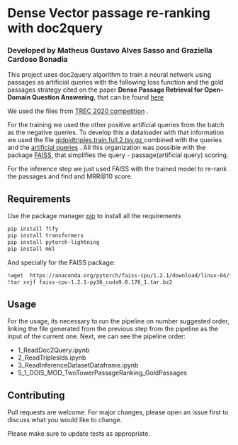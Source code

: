 # Dense Vector passage re-ranking with doc2query 
### Developed by Matheus Gustavo Alves Sasso and Graziella Cardoso Bonadia

This project uses doc2query algorithm to train a neural network using passages as artificial queries with the following loss function and the gold passages strategy cited on the paper **Dense Passage Retrieval for Open-Domain Question Answering**, that can be found [here](https://arxiv.org/abs/2004.04906)

We used the files from [TREC 2020 competition](https://microsoft.github.io/TREC-2020-Deep-Learning/) .

For the training we used the other positive artificial queries from the batch as the negative queries. To develop this a dataloader with that information we used the file [qidpidtriples.train.full.2.tsv.gz	](https://msmarco.blob.core.windows.net/msmarcoranking/qidpidtriples.train.full.2.tsv.gz) combined with the queries and the [artificial queries](https://storage.googleapis.com/doctttttquery_git/predicted_queries_topk_sampling.zip.) . All this organization was possible with the package [FAISS](https://ai.facebook.com/tools/faiss/), that simplifies the query - passage(artificial query) scoring.

For the inference step we just used FAISS with the trained model to re-rank the passages and find and MRR@10 score.



## Requirements

Use the package manager [pip](https://pip.pypa.io/en/stable/) to install all the requirements
```bash
pip install ftfy
pip install transformers
pip install pytorch-lightning
pip install mkl
```
And specially for the FAISS package:
```bash
!wget  https://anaconda.org/pytorch/faiss-cpu/1.2.1/download/linux-64/faiss-cpu-1.2.1-py36_cuda9.0.176_1.tar.bz2
!tar xvjf faiss-cpu-1.2.1-py36_cuda9.0.176_1.tar.bz2
```


## Usage

For the usage, its necessary to run the pipeline on number suggested order, linking the file generated from the previous step from the pipeline as the input of the current one. Next, we can see the pipeline order:

* 1_ReadDoc2Query.ipynb
* 2_ReadTriplesIds.ipynb
* 3_ReadInferenceDatasetDataframe.ipynb
* 5_1_DOIS_MOD_TwoTowerPassageRanking_GoldPassages



## Contributing
Pull requests are welcome. For major changes, please open an issue first to discuss what you would like to change.

Please make sure to update tests as appropriate.